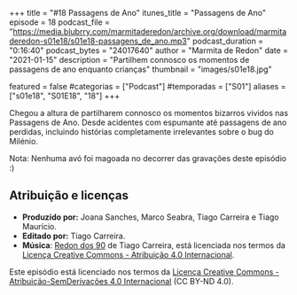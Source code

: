 +++
title = "#18 Passagens de Ano"
itunes_title = "Passagens de Ano"
episode = 18
podcast_file = "https://media.blubrry.com/marmitaderedon/archive.org/download/marmitaderedon-s01e18/s01e18-passagens_de_ano.mp3"
podcast_duration = "0:16:40"
podcast_bytes = "24017640"
author = "Marmita de Redon"
date = "2021-01-15"
description = "Partilhem connosco os momentos de passagens de ano enquanto crianças"
thumbnail = "images/s01e18.jpg"

featured = false
#categorias = ["Podcast"]
#temporadas = ["S01"]
aliases = ["s01e18", "S01E18", "18"]
+++

Chegou a altura de partilharem connosco os momentos bizarros vividos nas Passagens de Ano.
Desde acidentes com espumante até passagens de ano perdidas, 
incluindo histórias completamente irrelevantes sobre o bug do Milénio.

Nota: Nenhuma avó foi magoada no decorrer das gravações deste episódio :)




## Atribuição e licenças
- **Produzido por:** Joana Sanches, Marco Seabra, Tiago Carreira e Tiago Maurício.
- **Editado por:** Tiago Carreira.
- **Música**: [Redon dos 90](https://archive.org/details/redon90) de Tiago Carreira, está licenciada nos termos da [Licença Creative Commons - Atribuição 4.0 Internacional](http://creativecommons.org/licenses/by/4.0/).

Este episódio está licenciado nos termos da [Licença Creative Commons - Atribuição-SemDerivações 4.0 Internacional](https://creativecommons.org/licenses/by-nd/4.0/) (CC BY-ND 4.0).

